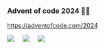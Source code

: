 
### Advent of code 2024 🎅🏼

https://adventofcode.com/2024

![](https://img.shields.io/badge/day%20📅-10-blue) &nbsp;&nbsp;&nbsp; ![](https://img.shields.io/badge/stars%20⭐-18-yellow) &nbsp;&nbsp;&nbsp; ![](https://img.shields.io/badge/days%20completed-8-red)
